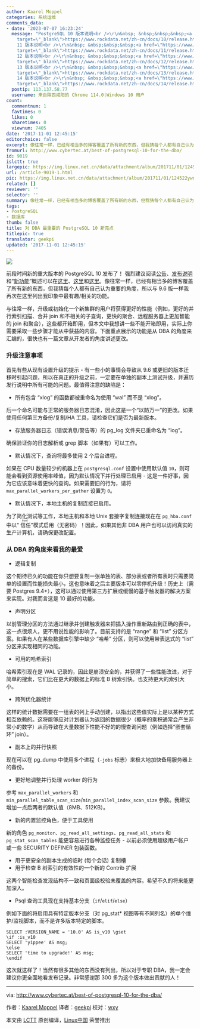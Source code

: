 ```yaml
---
author: Kaarel Moppel
categories: 系统运维
comments_data:
- date: '2023-07-07 16:23:24'
  message: "PostgreSQL 10 版本说明<br />\r\n&nbsp; &nbsp;&nbsp;&nbsp;<a href=\"https://www.rockdata.net/zh-cn/docs/10/release.html\"
    target=\"_blank\">https://www.rockdata.net/zh-cn/docs/10/release.html</a><br />\r\nPostgreSQL
    11 版本说明<br />\r\n&nbsp; &nbsp;&nbsp;&nbsp;<a href=\"https://www.rockdata.net/zh-cn/docs/11/release.html\"
    target=\"_blank\">https://www.rockdata.net/zh-cn/docs/11/release.html</a><br />\r\nPostgreSQL
    12 版本说明<br />\r\n&nbsp; &nbsp;&nbsp;&nbsp;<a href=\"https://www.rockdata.net/zh-cn/docs/12/release.html\"
    target=\"_blank\">https://www.rockdata.net/zh-cn/docs/12/release.html</a><br />\r\nPostgreSQL
    13 版本说明<br />\r\n&nbsp; &nbsp;&nbsp;&nbsp;<a href=\"https://www.rockdata.net/zh-cn/docs/13/release.html\"
    target=\"_blank\">https://www.rockdata.net/zh-cn/docs/13/release.html</a><br />\r\nPostgreSQL
    14 版本说明<br />\r\n&nbsp; &nbsp;&nbsp;&nbsp;<a href=\"https://www.rockdata.net/zh-cn/docs/14/release.html\"
    target=\"_blank\">https://www.rockdata.net/zh-cn/docs/14/release.html</a>"
  postip: 113.137.58.77
  username: 来自陕西咸阳的 Chrome 114.0|Windows 10 用户
count:
  commentnum: 1
  favtimes: 0
  likes: 0
  sharetimes: 0
  viewnum: 7405
date: '2017-11-01 12:45:15'
editorchoice: false
excerpt: 像往常一样，已经有相当多的博客覆盖了所有新的东西，但我猜每个人都有自己认为重要的角度，所以与 9.6 版一样我再次在这里列出我印象中最有趣/相关的功能。
fromurl: http://www.cybertec.at/best-of-postgresql-10-for-the-dba/
id: 9019
islctt: true
largepic: https://img.linux.net.cn/data/attachment/album/201711/01/124522ywn9z22vvce11wf5.jpg
url: /article-9019-1.html
pic: https://img.linux.net.cn/data/attachment/album/201711/01/124522ywn9z22vvce11wf5.jpg.thumb.jpg
related: []
reviewer: ''
selector: ''
summary: 像往常一样，已经有相当多的博客覆盖了所有新的东西，但我猜每个人都有自己认为重要的角度，所以与 9.6 版一样我再次在这里列出我印象中最有趣/相关的功能。
tags:
- PostgreSQL
- 数据库
thumb: false
title: 对 DBA 最重要的 PostgreSQL 10 新亮点
titlepic: true
translator: geekpi
updated: '2017-11-01 12:45:15'
---
```


![](https://img.linux.net.cn/data/attachment/album/201711/01/124522ywn9z22vvce11wf5.jpg)


前段时间新的重大版本的 PostgreSQL 10 发布了！ 强烈建议阅读[公告](https://www.postgresql.org/about/news/1786/)、[发布说明](https://www.postgresql.org/docs/current/static/release-10.html)和“[新功能](https://wiki.postgresql.org/wiki/New_in_postgres_10)”概述可以在[这里](https://www.postgresql.org/about/news/1786/)、[这里](https://www.postgresql.org/docs/current/static/release-10.html)和[这里](https://wiki.postgresql.org/wiki/New_in_postgres_10)。像往常一样，已经有相当多的博客覆盖了所有新的东西，但我猜每个人都有自己认为重要的角度，所以与 9.6 版一样我再次在这里列出我印象中最有趣/相关的功能。


与往常一样，升级或初始化一个新集群的用户将获得更好的性能（例如，更好的并行索引扫描、合并 join 和不相关的子查询，更快的聚合、远程服务器上更加智能的 join 和聚合），这些都开箱即用，但本文中我想讲一些不能开箱即用，实际上你需要采取一些步骤才能从中获益的内容。下面重点展示的功能是从 DBA 的角度来汇编的，很快也有一篇文章从开发者的角度讲述更改。


### 升级注意事项


首先有些从现有设置升级的提示 - 有一些小的事情会导致从 9.6 或更旧的版本迁移时引起问题，所以在真正的升级之前，一定要在单独的副本上测试升级，并遍历发行说明中所有可能的问题。最值得注意的缺陷是：


* 所有包含 “xlog” 的函数都被重命名为使用 “wal” 而不是 “xlog”。


后一个命名可能与正常的服务器日志混淆，因此这是一个“以防万一”的更改。如果使用任何第三方备份/复制/HA 工具，请检查它们是否为最新版本。
* 存放服务器日志（错误消息/警告等）的 pg\_log 文件夹已重命名为 “log”。


确保验证你的日志解析或 grep 脚本（如果有）可以工作。
* 默认情况下，查询将最多使用 2 个后台进程。


如果在 CPU 数量较少的机器上在 `postgresql.conf` 设置中使用默认值 `10`，则可能会看到资源使用率峰值，因为默认情况下并行处理已启用 - 这是一件好事，因为它应该意味着更快的查询。如果需要旧的行为，请将 `max_parallel_workers_per_gather` 设置为 `0`。
* 默认情况下，本地主机的复制连接已启用。


为了简化测试等工作，本地主机和本地 Unix 套接字复制连接现在在 `pg_hba.conf` 中以“<ruby> 信任 <rt>  trust </rt></ruby>”模式启用（无密码）！因此，如果其他非 DBA 用户也可以访问真实的生产计算机，请确保更改配置。


### 从 DBA 的角度来看我的最爱


* 逻辑复制


这个期待已久的功能在你只想要复制一张单独的表、部分表或者所有表时只需要简单的设置而性能损失最小，这也意味着之后主要版本可以零停机升级！历史上（需要 Postgres 9.4+），这可以通过使用第三方扩展或缓慢的基于触发器的解决方案来实现。对我而言这是 10 最好的功能。
* 声明分区


以前管理分区的方法通过继承并创建触发器来把插入操作重新路由到正确的表中，这一点很烦人，更不用说性能的影响了。目前支持的是 “range” 和 “list” 分区方案。如果有人在某些数据库引擎中缺少 “哈希” 分区，则可以使用带表达式的 “list” 分区来实现相同的功能。
* 可用的哈希索引


哈希索引现在是 WAL 记录的，因此是崩溃安全的，并获得了一些性能改进，对于简单的搜索，它们比在更大的数据上的标准 B 树索引快。也支持更大的索引大小。
* 跨列优化器统计


这样的统计数据需要在一组表的列上手动创建，以指出这些值实际上是以某种方式相互依赖的。这将能够应对计划器认为返回的数据很少（概率的乘积通常会产生非常小的数字）从而导致在大量数据下性能不好的的慢查询问题（例如选择“嵌套循环” join）。
* 副本上的并行快照


现在可以在 pg\_dump 中使用多个进程（`-jobs` 标志）来极大地加快备用服务器上的备份。
* 更好地调整并行处理 worker 的行为


参考 `max_parallel_workers` 和 `min_parallel_table_scan_size`/`min_parallel_index_scan_size` 参数。我建议增加一点后两者的默认值（8MB、512KB）。
* 新的内置监控角色，便于工具使用


新的角色 `pg_monitor`、`pg_read_all_settings`、`pg_read_all_stats` 和 `pg_stat_scan_tables` 能更容易进行各种监控任务 - 以前必须使用超级用户帐户或一些 SECURITY DEFINER 包装函数。
* 用于更安全的副本生成的临时 (每个会话) 复制槽
* 用于检查 B 树索引的有效性的一个新的 Contrib 扩展


这两个智能检查发现结构不一致和页面级校验未覆盖的内容。希望不久的将来能更加深入。
* Psql 查询工具现在支持基本分支（`if`/`elif`/`else`）


例如下面的将启用具有特定版本分支（对 pg\_stat\* 视图等有不同列名）的单个维护/监视脚本，而不是许多版本特定的脚本。



```
SELECT :VERSION_NAME = '10.0' AS is_v10 \gset 
\if :is_v10
SELECT 'yippee' AS msg;
\else
SELECT 'time to upgrade!' AS msg;
\endif

```


这次就这样了！当然有很多其他的东西没有列出，所以对于专职 DBA，我一定会建议你更全面地看发布记录。非常感谢那 300 多为这个版本做出贡献的人！




---


via: <http://www.cybertec.at/best-of-postgresql-10-for-the-dba/>


作者：[Kaarel Moppel](http://www.cybertec.at/author/kaarel-moppel/) 译者：[geekpi](https://github.com/geekpi) 校对：[wxy](https://github.com/wxy)


本文由 [LCTT](https://github.com/LCTT/TranslateProject) 原创编译，[Linux中国](https://linux.cn/) 荣誉推出